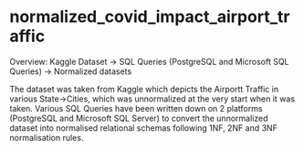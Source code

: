# normalized_covid_impact_airport_traffic

Overview: Kaggle Dataset -> SQL Queries (PostgreSQL and Microsoft SQL Queries) -> Normalized datasets

The dataset was taken from Kaggle which depicts the Airportt Traffic in various State->Cities, which was unnormalized at the very start when it was taken. Various SQL Queries have been written down on 2 platforms (PostgreSQL and Microsoft SQL Server) to convert the unnormalized dataset into normalised relational schemas following 1NF, 2NF and 3NF normalisation rules. 
